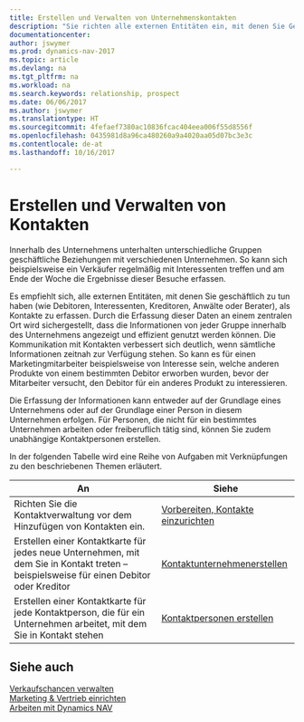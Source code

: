 ```yaml
---
title: Erstellen und Verwalten von Unternehmenskontakten
description: "Sie richten alle externen Entitäten ein, mit denen Sie Geschäftsbeziehungen haben (wie Debitoren, Interessenten, Kreditoren und Berater)."
documentationcenter: 
author: jswymer
ms.prod: dynamics-nav-2017
ms.topic: article
ms.devlang: na
ms.tgt_pltfrm: na
ms.workload: na
ms.search.keywords: relationship, prospect
ms.date: 06/06/2017
ms.author: jswymer
ms.translationtype: HT
ms.sourcegitcommit: 4fefaef7380ac10836fcac404eea006f55d8556f
ms.openlocfilehash: 0435981d8a96ca480260a9a4020aa05d07bc3e3c
ms.contentlocale: de-at
ms.lasthandoff: 10/16/2017

---
```

# <a name="creating-and-managing-contacts"></a>Erstellen und Verwalten von Kontakten
Innerhalb des Unternehmens unterhalten unterschiedliche Gruppen geschäftliche Beziehungen mit verschiedenen Unternehmen. So kann sich beispielsweise ein Verkäufer regelmäßig mit Interessenten treffen und am Ende der Woche die Ergebnisse dieser Besuche erfassen.

Es empfiehlt sich, alle externen Entitäten, mit denen Sie geschäftlich zu tun haben (wie Debitoren, Interessenten, Kreditoren, Anwälte oder Berater), als Kontakte zu erfassen. Durch die Erfassung dieser Daten an einem zentralen Ort wird sichergestellt, dass die Informationen von jeder Gruppe innerhalb des Unternehmens angezeigt und effizient genutzt werden können. Die Kommunikation mit Kontakten verbessert sich deutlich, wenn sämtliche Informationen zeitnah zur Verfügung stehen. So kann es für einen Marketingmitarbeiter beispielsweise von Interesse sein, welche anderen Produkte von einem bestimmten Debitor erworben wurden, bevor der Mitarbeiter versucht, den Debitor für ein anderes Produkt zu interessieren.

Die Erfassung der Informationen kann entweder auf der Grundlage eines Unternehmens oder auf der Grundlage einer Person in diesem Unternehmen erfolgen. Für Personen, die nicht für ein bestimmtes Unternehmen arbeiten oder freiberuflich tätig sind, können Sie zudem unabhängige Kontaktpersonen erstellen.

In der folgenden Tabelle wird eine Reihe von Aufgaben mit Verknüpfungen zu den beschriebenen Themen erläutert. 

| An | Siehe |
| --- | --- |
| Richten Sie die Kontaktverwaltung vor dem Hinzufügen von Kontakten ein. |[Vorbereiten, Kontakte einzurichten](marketing-setup-contacts.md) |
| Erstellen einer Kontaktkarte für jedes neue Unternehmen, mit dem Sie in Kontakt treten – beispielsweise für einen Debitor oder Kreditor |[Kontaktunternehmenerstellen](marketing-create-contact-companies.md) |
| Erstellen einer Kontaktkarte für jede Kontaktperson, die für ein Unternehmen arbeitet, mit dem Sie in Kontakt stehen |[Kontaktpersonen erstellen](marketing-create-contact-persons.md) |

## <a name="see-also"></a>Siehe auch
[Verkaufschancen verwalten](marketing-manage-sales-opportunities.md)  
[Marketing & Vertrieb einrichten](marketing-setup-marketing.md)  
[Arbeiten mit Dynamics NAV](ui-work-product.md)  

